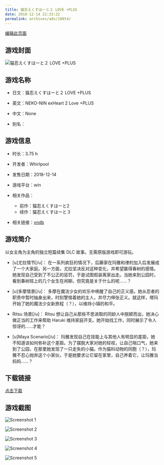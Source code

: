 ```yaml
---
title: 猫忍えくすはーと２ LOVE +PLUS
date: 2018-12-14 22:33:22
permalink: archives/adv/100t4/
---
```

[编辑此页面](https://github.com/ACG-3/ADV3-source/blob/main/source/_posts/%E7%8C%AB%E5%BF%8D%E3%81%88%E3%81%8F%E3%81%99%E3%81%AF%E3%83%BC%E3%81%A8%EF%BC%92%20LOVE%20%2BPLUS.md)

## 游戏封面

![猫忍えくすはーと２ LOVE +PLUS](https://pan.timero.xyz/d/onedrive/img_lib_001/%E7%8C%AB%E5%BF%8D%E3%81%88%E3%81%8F%E3%81%99%E3%81%AF%E3%83%BC%E3%81%A8%EF%BC%92%20LOVE%20+PLUS_cover.avif)


## 游戏名称

- 日文：猫忍えくすはーと２ LOVE +PLUS
- 英文：NEKO-NIN exHeart 2 Love +PLUS
- 中文：None

- 别名：


## 游戏信息

- 时长：3.75 h
- 开发者：Whirlpool
- 发售日期：2018-12-14
- 游戏平台：win
- 相关作品：
   - 前作：猫忍えくすはーと2
   - 续作：猫忍えくすはーと３

- 相关链接：[vndb](https://vndb.org/v25673)


## 游戏简介

以女主角为主角的独立短篇续集 DLC 故事。无需原版游戏即可游玩。

- [u]尤拉情节[/u]：
在一系列疯狂的情况下，后藤家在玛雅和律的加入后发展成了一个大家庭。另一方面，尤拉坚决反对这种变化，并希望赢得春树的感情。她发现自己受到了不公正的惩罚，于是试图假装离家出走。当她来到公园时，看到春树班上的几个女生在闲聊。但究竟是关于什么的呢......？

- [u]多摩情景[/u]：
多摩在魔法少女的欢乐中唤醒了自己的正义感。她从忍者的职责中暂时抽身出来，时刻警惕着她的主人，并尽力伸张正义。就这样，塔玛开始了她的魔法少女新旅程（？），以维持小镇的和平。

- Ritsu 场景[/u]：
Ritsu 想让自己从那些不思进取的同龄人中脱颖而出，她决心做正当的工作来帮助 Haruki 维持家庭开支。她开始找工作，同时展示了令人惊讶的......才能？

- [u]Maya Scenario[/u]：
玛雅发现自己在技能上与其他人有明显的差距，她不知道该如何弥补这个差距。为了摆脱大家对她的轻视，让自己喘口气，她来到了公园，在那里她发现了一只走失的小猫。作为猫科动物的同胞（？），玛雅不忍心抛弃这个小家伙，于是她要求让它留在家里，自己养着它，让玛雅当妈妈......？




## 下载链接

[点击下载](https://pan.timero.xyz/onedrive/adv_lib_001/%E7%8C%AB%E5%BF%8D%E3%81%88%E3%81%8F%E3%81%99%E3%81%AF%E3%83%BC%E3%81%A8%EF%BC%92%20LOVE%20%2BPLUS)


## 游戏截图


![Screenshot 1](https://pan.timero.xyz/d/onedrive/img_lib_001/%E7%8C%AB%E5%BF%8D%E3%81%88%E3%81%8F%E3%81%99%E3%81%AF%E3%83%BC%E3%81%A8%EF%BC%92%20LOVE%20+PLUS_Screenshot_1.avif)

![Screenshot 2](https://pan.timero.xyz/d/onedrive/img_lib_001/%E7%8C%AB%E5%BF%8D%E3%81%88%E3%81%8F%E3%81%99%E3%81%AF%E3%83%BC%E3%81%A8%EF%BC%92%20LOVE%20+PLUS_Screenshot_2.avif)

![Screenshot 3](https://pan.timero.xyz/d/onedrive/img_lib_001/%E7%8C%AB%E5%BF%8D%E3%81%88%E3%81%8F%E3%81%99%E3%81%AF%E3%83%BC%E3%81%A8%EF%BC%92%20LOVE%20+PLUS_Screenshot_3.avif)

![Screenshot 4](https://pan.timero.xyz/d/onedrive/img_lib_001/%E7%8C%AB%E5%BF%8D%E3%81%88%E3%81%8F%E3%81%99%E3%81%AF%E3%83%BC%E3%81%A8%EF%BC%92%20LOVE%20+PLUS_Screenshot_4.avif)

![Screenshot 5](https://pan.timero.xyz/d/onedrive/img_lib_001/%E7%8C%AB%E5%BF%8D%E3%81%88%E3%81%8F%E3%81%99%E3%81%AF%E3%83%BC%E3%81%A8%EF%BC%92%20LOVE%20+PLUS_Screenshot_5.avif)

